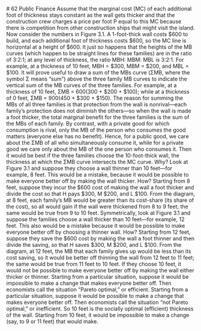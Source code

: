 \# 62 Public Finance Assume that the marginal cost (MC) of each additional foot of thickness stays constant as the wall gets thicker and that the construction crew charges a price per foot P equal to this MC because there is competition from other construction ships that might visit the island. Now consider the numbers in Figure 3.1. A 1-foot-thick wall costs $600 to build, and each additional foot of thickness costs $600, so the MC line is horizontal at a height of $600. It just so happens that the heights of the MB curves (which happen to be straight lines for these families) are in the ratio of 3:2:1; at any level of thickness, the ratio MBH: MBM: MBL is 3:2:1. For example, at a thickness of 10 feet, MBH = $300, MBM = $200, and MBL = $100. It will prove useful to draw a sum of the MBs curve (ΣMB, where the symbol Σ means “sum”) above the three family MB curves to indicate the vertical sum of the MB curves of the three families. For example, at a thickness of 10 feet, ΣMB = $600 ($300 + $200 + $100); while at a thickness of 0 feet, ΣMB = $900 ($450 + $300 + $150). The reason for summing the MBs of all three families is that protection from the wall is nonrival—each family’s protection does not diminish the others—so when the wall is made a foot thicker, the total marginal benefit for the three families is the sum of the MBs of each family. By contrast, with a private good for which consumption is rival, only the MB of the person who consumes the good matters (everyone else has no benefit). Hence, for a public good, we care about the ΣMB of all who simultaneously consume it, while for a private good we care only about the MB of the one person who consumes it. Then it would be best if the three families choose the 10-foot-thick wall, the thickness at which the ΣMB curve intersects the MC curve. Why? Look at Figure 3.1 and suppose they choose a wall thinner than 10 feet—for example, 8 feet. This would be a mistake, because it would be possible to make everyone better off by making the wall thicker. How? Starting from 8 feet, suppose they incur the $600 cost of making the wall a foot thicker and divide the cost so that H pays $300, M $200, and L $100. From the diagram, at 8 feet, each family’s MB would be greater than its cost-share (its share of the cost), so all would gain if the wall were thickened from 8 to 9 feet; the same would be true from 9 to 10 feet. Symmetrically, look at Figure 3.1 and suppose the families choose a wall thicker than 10 feet—for example, 12 feet. This also would be a mistake because it would be possible to make everyone better off by choosing a thinner wall. How? Starting from 12 feet, suppose they save the $600 cost by making the wall a foot thinner and then divide the saving, so that H saves $300, M $200, and L $100. From the diagram, at 12 feet, the MB that each family gives up would be less than its cost saving, so it would be better off thinning the wall from 12 feet to 11 feet; the same would be true from 11 feet to 10 feet. If they choose 10 feet, it would not be possible to make everyone better off by making the wall either thicker or thinner. Starting from a particular situation, suppose it would be impossible to make a change that makes everyone better off. Then economists call the situation “Pareto optimal,” or efficient. Starting from a particular situation, suppose it would be possible to make a change that makes everyone better off. Then economists call the situation “not Pareto optimal,” or inefficient. So 10 feet is the socially optimal (efficient) thickness of the wall. Starting from 10 feet, it would be impossible to make a change (say, to 9 or 11 feet) that would make.